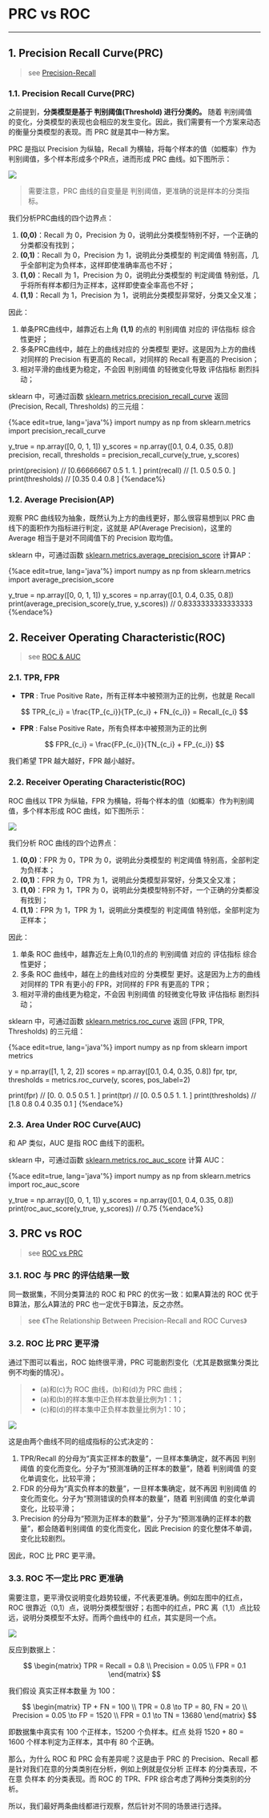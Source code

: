 <!-- toc -->

# PRC vs ROC

---

## 1. Precision Recall Curve(PRC)

> see [Precision-Recall](https://scikit-learn.org/stable/auto_examples/model_selection/plot_precision_recall.html)

### 1.1. Precision Recall Curve(PRC)

之前提到，**分类模型是基于 判别阈值(Threshold) 进行分类的。** 随着 判别阈值 的变化，分类模型的表现也会相应的发生变化。因此，我们需要有一个方案来动态的衡量分类模型的表现。而 PRC 就是其中一种方案。

PRC 是指以 Precision 为纵轴，Recall 为横轴，将每个样本的值（如概率）作为判别阈值，多个样本形成多个PR点，进而形成 PRC 曲线。如下图所示：

![](http://ww4.sinaimg.cn/large/006tNc79gy1g4mhqjo690j30hs0dcmx7.jpg)

> 需要注意，PRC 曲线的自变量是 判别阈值，更准确的说是样本的分类指标。

我们分析PRC曲线的四个边界点：

1. **(0,0)**：Recall 为 0，Precision 为 0，说明此分类模型特别不好，一个正确的分类都没有找到；
2. **(0,1)**：Recall 为 0，Precision 为 1，说明此分类模型的 判定阈值 特别高，几乎全部判定为负样本，这样即使准确率高也不好；
3. **(1,0)**：Recall 为 1，Precision 为 0，说明此分类模型的 判定阈值 特别低，几乎将所有样本都归为正样本，这样即使查全率高也不好；
4. **(1,1)**：Recall 为 1，Precision 为 1，说明此分类模型非常好，分类又全又准；

因此：

1. 单条PRC曲线中，越靠近右上角 **(1,1)** 的点的 判别阈值 对应的 评估指标 综合性更好；
2. 多条PRC曲线中，越在上的曲线对应的 分类模型 更好。这是因为上方的曲线对同样的 Precision 有更高的 Recall，对同样的 Recall 有更高的 Precision；
3. 相对平滑的曲线更为稳定，不会因 判别阈值 的轻微变化导致 评估指标 剧烈抖动；

sklearn 中，可通过函数 [sklearn.metrics.precision_recall_curve](https://scikit-learn.org/stable/modules/generated/sklearn.metrics.precision_recall_curve.html) 返回 (Precision, Recall, Thresholds) 的三元组：

{%ace edit=true, lang='java'%}
import numpy as np
from sklearn.metrics import precision_recall_curve

y_true = np.array([0, 0, 1, 1])
y_scores = np.array([0.1, 0.4, 0.35, 0.8])
precision, recall, thresholds = precision_recall_curve(y_true, y_scores)

print(precision)
// [0.66666667 0.5        1.         1.        ]
print(recall)
// [1.  0.5 0.5 0. ]
print(thresholds)
// [0.35 0.4  0.8 ]
{%endace%}

### 1.2. Average Precision(AP)

观察 PRC 曲线较为抽象，既然认为上方的曲线更好，那么很容易想到以 PRC 曲线下的面积作为指标进行判定，这就是 AP(Average Precision)，这里的 Average 相当于是对不同阈值下的 Precision 取均值。

sklearn 中，可通过函数 [sklearn.metrics.average_precision_score](https://scikit-learn.org/stable/modules/generated/sklearn.metrics.average_precision_score.html) 计算AP：

{%ace edit=true, lang='java'%}
import numpy as np
from sklearn.metrics import average_precision_score

y_true = np.array([0, 0, 1, 1])
y_scores = np.array([0.1, 0.4, 0.35, 0.8])
print(average_precision_score(y_true, y_scores))
// 0.8333333333333333
{%endace%}

## 2. Receiver Operating Characteristic(ROC)

> see [ROC & AUC](http://alexkong.net/2013/06/introduction-to-auc-and-roc/)

### 2.1. TPR, FPR

- **TPR** : True Positive Rate，所有正样本中被预测为正的比例，也就是 Recall

$$
TPR_{c_i} = \frac{TP_{c_i}}{TP_{c_i} + FN_{c_i}} = Recall_{c_i}
$$

- **FPR** : False Positive Rate，所有负样本中被预测为正的比例

$$
FPR_{c_i} = \frac{FP_{c_i}}{TN_{c_i} + FP_{c_i}}
$$

我们希望 TPR 越大越好，FPR 越小越好。

### 2.2. Receiver Operating Characteristic(ROC)

ROC 曲线以 TPR 为纵轴，FPR 为横轴，将每个样本的值（如概率）作为判别阈值，多个样本形成 ROC 曲线，如下图所示：

![](http://ww3.sinaimg.cn/large/006tNc79gy1g4mj1sdlyzj30hs0dcq36.jpg)

我们分析 ROC 曲线的四个边界点：

1. **(0,0)**：FPR 为 0，TPR 为 0，说明此分类模型的 判定阈值 特别高，全部判定为负样本；
2. **(0,1)**：FPR 为 0，TPR 为 1，说明此分类模型非常好，分类又全又准；
3. **(1,0)**：FPR 为 1，TPR 为 0，说明此分类模型特别不好，一个正确的分类都没有找到；
4. **(1,1)**：FPR 为 1，TPR 为 1，说明此分类模型的 判定阈值 特别低，全部判定为正样本；

因此：

1. 单条 ROC 曲线中，越靠近左上角(0,1)的点的 判别阈值 对应的 评估指标 综合性更好；
2. 多条 ROC 曲线中，越在上的曲线对应的 分类模型 更好。这是因为上方的曲线对同样的 TPR 有更小的 FPR，对同样的 FPR 有更高的 TPR；
3. 相对平滑的曲线更为稳定，不会因 判别阈值 的轻微变化导致 评估指标 剧烈抖动；

sklearn 中，可通过函数 [sklearn.metrics.roc_curve](https://scikit-learn.org/stable/modules/generated/sklearn.metrics.roc_curve.html) 返回 (FPR, TPR, Thresholds) 的三元组：

{%ace edit=true, lang='java'%}
import numpy as np
from sklearn import metrics

y = np.array([1, 1, 2, 2])
scores = np.array([0.1, 0.4, 0.35, 0.8])
fpr, tpr, thresholds = metrics.roc_curve(y, scores, pos_label=2)

print(fpr)
// [0.  0.  0.5 0.5 1. ]
print(tpr)
// [0.  0.5 0.5 1.  1. ]
print(thresholds)
// [1.8  0.8  0.4  0.35 0.1 ]
{%endace%}

### 2.3. Area Under ROC Curve(AUC)

和 AP 类似，AUC 是指 ROC 曲线下的面积。

sklearn 中，可通过函数 [sklearn.metrics.roc_auc_score](https://scikit-learn.org/stable/modules/generated/sklearn.metrics.roc_auc_score.html) 计算 AUC：

{%ace edit=true, lang='java'%}
import numpy as np
from sklearn.metrics import roc_auc_score

y_true = np.array([0, 0, 1, 1])
y_scores = np.array([0.1, 0.4, 0.35, 0.8])
print(roc_auc_score(y_true, y_scores))
// 0.75
{%endace%}

## 3. PRC vs ROC

> see [ROC vs PRC](https://blog.csdn.net/pipisorry/article/details/51788927)

### 3.1. ROC 与 PRC 的评估结果一致

同一数据集，不同分类算法的 ROC 和 PRC 的优劣一致：如果A算法的 ROC 优于B算法，那么A算法的 PRC 也一定优于B算法，反之亦然。

> see 《The Relationship Between Precision-Recall and ROC Curves》

### 3.2. ROC 比 PRC 更平滑

通过下图可以看出，ROC 始终很平滑，PRC 可能剧烈变化（尤其是数据集分类比例不均衡的情况）。
   
> - (a)和(c)为 ROC 曲线，(b)和(d)为 PRC 曲线；
> - (a)和(b)的样本集中正负样本数量比例为1：1；
> - (c)和(d)的样本集中正负样本数量比例为1：10；

![](https://ws1.sinaimg.cn/large/006tNbRwgy1fxgwa3ni9cj30hc0gwq3g.jpg)

这是由两个曲线不同的组成指标的公式决定的：
   
1. TPR/Recall 的分母为“真实正样本的数量”，一旦样本集确定，就不再因 判别阈值 的变化而变化。分子为“预测准确的正样本的数量”，随着 判别阈值 的变化单调变化，比较平滑；
2. FDR 的分母为“真实负样本的数量”，一旦样本集确定，就不再因 判别阈值 的变化而变化。分子为“预测错误的负样本的数量”，随着 判别阈值 的变化单调变化，比较平滑；
3. Precision 的分母为“预测为正样本的数量”，分子为“预测准确的正样本的数量”，都会随着判别阈值 的变化而变化，因此 Precision 的变化整体不单调，变化比较剧烈。

因此，ROC 比 PRC 更平滑。

### 3.3. ROC 不一定比 PRC 更准确

需要注意，更平滑仅说明变化趋势较缓，不代表更准确。例如左图中的红点，ROC 很靠近（0,1）点，说明分类模型很好；右图中的红点，PRC 离（1,1）点比较远，说明分类模型不太好。而两个曲线中的 红点，其实是同一个点。

![](https://ws1.sinaimg.cn/large/006tNbRwgy1fxhtqt8s2ij30go085jrm.jpg)

反应到数据上：

$$
\begin{matrix}
TPR = Recall = 0.8 \\
Precision = 0.05 \\
FPR = 0.1
\end{matrix}
$$

我们假设 真实正样本数量 为 100：

$$
\begin{matrix}
TP + FN = 100 \\
TPR = 0.8 \to TP = 80, FN = 20 \\
Precision = 0.05 \to FP = 1520 \\
FPR = 0.1 \to TN = 13680
\end{matrix}
$$

即数据集中真实有 100 个正样本，15200 个负样本。红点 处将 1520 + 80 = 1600 个样本判定为正样本，其中有 80 个正确。

那么，为什么 ROC 和 PRC 会有差异呢？这是由于 PRC 的 Precision、Recall 都是针对我们在意的分类类别在分析，例如上例就是仅分析 正样本 的分类表现，不在意 负样本 的分类表现。而 ROC 的 TPR、FPR 综合考虑了两种分类类别的分析。 

所以，我们最好两条曲线都进行观察，然后针对不同的场景进行选择。
